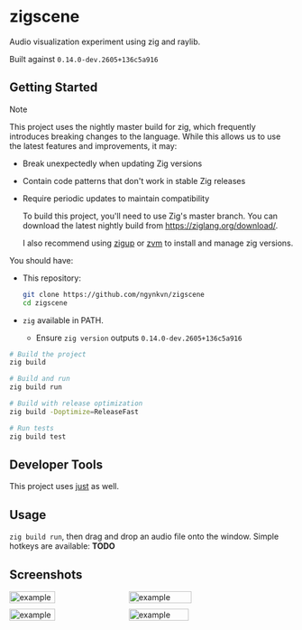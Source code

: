 # zigscene

Audio visualization experiment using zig and raylib.

Built against `0.14.0-dev.2605+136c5a916`

## Getting Started

> [!NOTE]
> This project uses the nightly master build for zig, which frequently introduces breaking changes to the language. While this allows us to use the latest features and
> improvements, it may:
>
> - Break unexpectedly when updating Zig versions
> - Contain code patterns that don't work in stable Zig releases
> - Require periodic updates to maintain compatibility
>
>   To build this project, you'll need to use Zig's master branch. You can download the latest nightly build from <https://ziglang.org/download/>.
>
>   I also recommend using [zigup][1] or [zvm][2] to install and manage zig versions.

You should have:

- This repository:

  ```bash
  git clone https://github.com/ngynkvn/zigscene
  cd zigscene
  ```

- `zig` available in PATH.
  - Ensure `zig version` outputs `0.14.0-dev.2605+136c5a916`

```bash
# Build the project
zig build

# Build and run
zig build run

# Build with release optimization
zig build -Doptimize=ReleaseFast

# Run tests
zig build test
```

## Developer Tools

This project uses [just](https://github.com/casey/just) as well.

## Usage

`zig build run`, then drag and drop an audio file onto the window. Simple hotkeys are available: **TODO**

## Screenshots

<div style="display: flex; flex-wrap: wrap; gap: 10px;">
    <img src="https://github.com/user-attachments/assets/c87094ec-866d-4cd1-ad56-1fe32f4a6de0" alt="example" style="width: 40%;"/>
    <img src="https://github.com/user-attachments/assets/c61581d6-0686-4786-9f4f-2cdd4cfb98dc" alt="example" style="width: 47%;"/>
    <img src="https://github.com/user-attachments/assets/125bb810-4936-4b71-9610-727efa382211" alt="example" style="width: 40%;"/>
    <img src="https://github.com/user-attachments/assets/4e427ed1-1396-4c51-a5fe-27ca09f74000" alt="example" style="width: 46%;"/>
</div>

[1]: https://github.com/marler8997/zigup?tab=readme-ov-file#how-to-install
[2]: https://github.com/tristanisham/zvm?tab=readme-ov-file#installing-zvm
